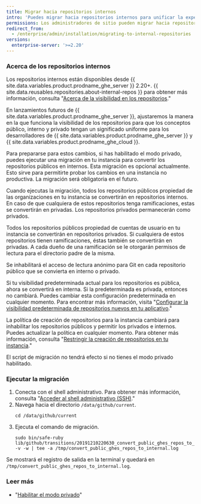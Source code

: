 ```yaml
---
title: Migrar hacia repositorios internos
intro: 'Puedes migrar hacia repositorios internos para unificar la experiencia de innersource para los desarolladores que utilicen tanto {{ site.data.variables.product.prodname_ghe_server }} como {{ site.data.variables.product.prodname_ghe_cloud }}.'
permissions: Los administradores de sitio pueden migrar hacia repositorios internos.
redirect_from:
  - /enterprise/admin/installation/migrating-to-internal-repositories
versions:
  enterprise-server: '>=2.20'
---
```


### Acerca de los repositorios internos

Los repositorios internos están disponibles desde {{ site.data.variables.product.prodname_ghe_server }} 2.20+. {{ site.data.reusables.repositories.about-internal-repos }} para obtener más información, consulta "[Acerca de la visibilidad en los repositorios](/github/creating-cloning-and-archiving-repositories/about-repository-visibility#about-internal-repositories)."

En lanzamientos futuros de {{ site.data.variables.product.prodname_ghe_server }}, ajustaremos la manera en la que funciona la visibilidad de los repositorios para que los conceptos público, interno y privado tengan un significado uniforme para los desarrolladores de {{ site.data.variables.product.prodname_ghe_server }} y {{ site.data.variables.product.prodname_ghe_cloud }}.

Para prepararse para estos cambios, si has habilitado el modo privado, puedes ejecutar una migración en tu instancia para convertir los repositorios públicos en internos. Esta migración es opcional actualmente. Esto sirve para permitirte probar los cambios en una instancia no productiva. La migración será obligatoria en el futuro.

Cuando ejecutas la migración, todos los repositorios públicos propiedad de las organizaciones en tu instancia se convertirán en repositorios internos. En caso de que cualquiera de estos repositorios tenga ramificaciones, estas se convertirán en privadas. Los repositorios privados permanecerán como privados.

Todos los repositorios públicos propiedad de cuentas de usuario en tu instancia se convertirán en repositorios privados. Si cualquiera de estos repositorios tienen ramificaciones, éstas también se convertirán en privadas. A cada dueño de una ramificación se le otorgarán permisos de lectura para el directorio padre de la misma.

Se inhabilitará el acceso de lectura anónimo para Git en cada repositorio público que se convierta en interno o privado.

Si tu visibilidad predeterminada actual para los repositorios es pública, ahora se convertirá en interna. Si la predeterminada es privada, entonces no cambiará. Puedes cambiar esta configuración predeterminada en cualquier momento. Para encontrar más información, visita "[Configurar la visibilidad predeterminada de repositorios nuevos en tu aplicativo](/enterprise/admin/installation/configuring-the-default-visibility-of-new-repositories-on-your-appliance)."

La política de creación de repositorios para la instancia cambiará para inhabilitar los repositorios públicos y permitir los privados e internos. Puedes actualizar la política en cualquier momento. Para obtener más información, consulta "[Restringir la creación de repositorios en tu instancia](/enterprise/admin/user-management/restricting-repository-creation-in-your-instance)."

El script de migración no tendrá efecto si no tienes el modo privado habilitado.

### Ejecutar la migración

1. Conecta con el shell administrativo. Para obtener más información, consulta "[Acceder al shell administrativo (SSH)](/enterprise/admin/installation/accessing-the-administrative-shell-ssh)."
2. Navega hacia el directorio `/data/github/current`.
   ```
   cd /data/github/current
   ```
3. Ejecuta el comando de migración.
   ```
   sudo bin/safe-ruby lib/github/transitions/20191210220630_convert_public_ghes_repos_to_internal.rb -v -w | tee -a /tmp/convert_public_ghes_repos_to_internal.log
   ```

Se mostrará el registro de salida en la terminal y quedará en `/tmp/convert_public_ghes_repos_to_internal.log`.

### Leer más

- "[Habilitar el modo privado](/enterprise/admin/installation/enabling-private-mode)"
